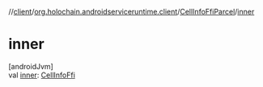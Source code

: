 //[client](../../../index.md)/[org.holochain.androidserviceruntime.client](../index.md)/[CellInfoFfiParcel](index.md)/[inner](inner.md)

# inner

[androidJvm]\
val [inner](inner.md): [CellInfoFfi](../-cell-info-ffi/index.md)